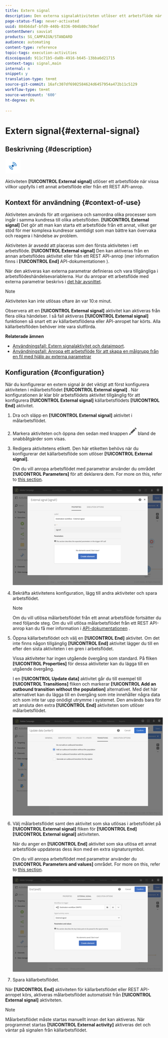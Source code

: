 ```yaml
---
title: Extern signal
description: Den externa signalaktiviteten utlöser ett arbetsflöde när vissa villkor uppfylls i ett annat arbetsflöde.
page-status-flag: never-activated
uuid: 884b6daf-bfd9-440b-8336-004b80c76def
contentOwner: sauviat
products: SG_CAMPAIGN/STANDARD
audience: automating
content-type: reference
topic-tags: execution-activities
discoiquuid: 911c71b5-da8b-4916-b645-13bba6d21715
context-tags: signal,main
internal: n
snippet: y
translation-type: tm+mt
source-git-commit: 16afc307df6902584624d6457954a472b11c5129
workflow-type: tm+mt
source-wordcount: '600'
ht-degree: 0%

---
```



# Extern signal{#external-signal}

## Beskrivning {#description}

![](assets/signal.png)

Aktiviteten **[!UICONTROL External signal]** utlöser ett arbetsflöde när vissa villkor uppfylls i ett annat arbetsflöde eller från ett REST API-anrop.

## Kontext för användning {#context-of-use}

Aktiviteten används för att organisera och samordna olika processer som ingår i samma kundresa till olika arbetsflöden. **[!UICONTROL External signal]** Det gör att man kan starta ett arbetsflöde från ett annat, vilket ger stöd för mer komplexa kundresor samtidigt som man bättre kan övervaka och reagera i händelse av problem.

Aktiviteten är avsedd att placeras som den första aktiviteten i ett arbetsflöde. **[!UICONTROL External signal]** Den kan aktiveras från en annan arbetsflödes aktivitet eller från ett REST API-anrop (mer information finns i **[!UICONTROL End]** API-dokumentationen [](../../api/using/triggering-a-signal-activity.md)).

När den aktiveras kan externa parametrar definieras och vara tillgängliga i arbetsflödeshändelsevariablerna. Hur du anropar ett arbetsflöde med externa parametrar beskrivs i [det här avsnittet](../../automating/using/calling-a-workflow-with-external-parameters.md).

>[!NOTE]
>
>Aktiviteten kan inte utlösas oftare än var 10:e minut.

Observera att en **[!UICONTROL External signal]** aktivitet kan aktiveras från flera olika händelser. I så fall aktiveras **[!UICONTROL External signal]** funktionen så snart ett av källarbetsflödena eller API-anropet har körts. Alla källarbetsflöden behöver inte vara slutförda.

**Relaterade ämnen**

* [Användningsfall: Extern signalaktivitet och dataimport](../../automating/using/external-signal-data-import.md).
* [Användningsfall: Anropa ett arbetsflöde för att skapa en målgrupp från en fil med hjälp av externa parametrar](../../automating/using/calling-a-workflow-with-external-parameters.md#use-case)

## Konfiguration {#configuration}

När du konfigurerar en extern signal är det viktigt att först konfigurera aktiviteten i målarbetsflödet **[!UICONTROL External signal]** . När konfigurationen är klar blir arbetsflödets aktivitet tillgänglig för att konfigurera **[!UICONTROL External signal]** källarbetsflödets **[!UICONTROL End]** aktivitet.

1. Dra och släpp en **[!UICONTROL External signal]** aktivitet i målarbetsflödet.
1. Markera aktiviteten och öppna den sedan med knappen ![](assets/edit_darkgrey-24px.png) bland de snabbåtgärder som visas.
1. Redigera aktivitetens etikett. Den här etiketten behövs när du konfigurerar det källarbetsflöde som utlöser **[!UICONTROL External signal]**.

   Om du vill anropa arbetsflödet med parametrar använder du området **[!UICONTROL Parameters]** för att deklarera dem. For more on this, refer to [this section](../../automating/using/calling-a-workflow-with-external-parameters.md#declaring-the-parameters-in-the-external-signal-activity).

   ![](assets/external_signal_configuration.png)

1. Bekräfta aktivitetens konfiguration, lägg till andra aktiviteter och spara arbetsflödet.

   >[!NOTE]
   >
   >Om du vill utlösa målarbetsflödet från ett annat arbetsflöde fortsätter du med följande steg. Om du vill utlösa målarbetsflödet från ett REST API-anrop kan du få mer information i [API-dokumentationen](../../api/using/triggering-a-signal-activity.md) .

1. Öppna källarbetsflödet och välj en **[!UICONTROL End]** aktivitet. Om det inte finns någon tillgänglig **[!UICONTROL End]** aktivitet lägger du till en efter den sista aktiviteten i en gren i arbetsflödet.

   Vissa aktiviteter har ingen utgående övergång som standard. På fliken **[!UICONTROL Properties]** för dessa aktiviteter kan du lägga till en utgående övergång.

   I en **[!UICONTROL Update data]** aktivitet går du till exempel till **[!UICONTROL Transitions]** fliken och markerar **[!UICONTROL Add an outbound transition without the population]** alternativet. Med det här alternativet kan du lägga till en övergång som inte innehåller några data och som inte tar upp onödigt utrymme i systemet. Den används bara för att ansluta den extra **[!UICONTROL End]** aktiviteten som utlöser målarbetsflödet.

   ![](assets/external_signal_empty_transition.png)

1. Välj målarbetsflödet samt den aktivitet som ska utlösas i arbetsflödet på **[!UICONTROL External signal]** fliken för **[!UICONTROL End]** **[!UICONTROL External signal]** aktiviteten.

   När du anger en **[!UICONTROL End]** aktivitet som ska utlösa ett annat arbetsflöde uppdateras dess ikon med en extra signatursymbol.

   Om du vill anropa arbetsflödet med parametrar använder du **[!UICONTROL Parameters and values]** området. For more on this, refer to [this section](../../automating/using/calling-a-workflow-with-external-parameters.md#defining-the-parameters-when-calling-the-workflow).

   ![](assets/external_signal_end.png)

1. Spara källarbetsflödet.

När **[!UICONTROL End]** aktiviteten för källarbetsflödet eller REST API-anropet körs, aktiveras målarbetsflödet automatiskt från **[!UICONTROL External signal]** aktiviteten.

>[!NOTE]
>
>Målarbetsflödet måste startas manuellt innan det kan aktiveras. När programmet startas **[!UICONTROL External activity]** aktiveras det och väntar på signalen från källarbetsflödet.
